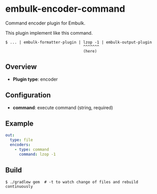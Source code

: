 # embulk-encoder-command

Command encoder plugin for Embulk.

This plugin implement like this command.

```
$ ... | embulk-formatter-plugin | lzop -1 | embulk-output-plugin
                                  ^^^^^^^
                                  (here)
```

## Overview

* **Plugin type**: encoder

## Configuration

- **command**: execute command (string, required)

## Example

```yaml
out:
  type: file
  encoders:
    - type: command
      command: lzop -1
```

## Build

```
$ ./gradlew gem  # -t to watch change of files and rebuild continuously
```
